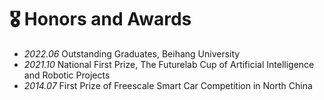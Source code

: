 # 🎖 Honors and Awards
- *2022.06* Outstanding Graduates, Beihang University
- *2021.10* National First Prize, The Futurelab Cup of Artificial Intelligence and Robotic Projects
- *2014.07* First Prize of Freescale Smart Car Competition in North China

